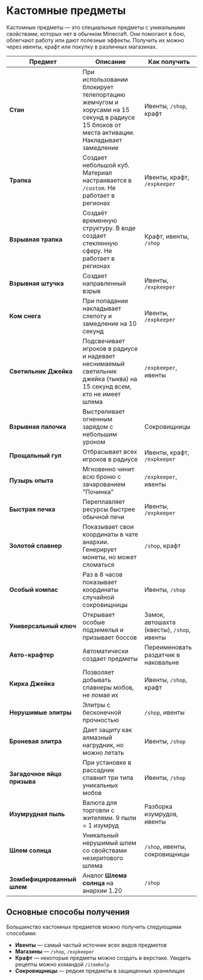 # Кастомные предметы

Кастомные предметы — это специальные предметы с уникальными свойствами, которых нет в обычном Minecraft. Они помогают в бою, облегчают работу или дают полезные эффекты. Получить их можно через ивенты, крафт или покупку в различных магазинах.

| Предмет | Описание | Как получить |
|---------|----------|--------------|
| **Стан** | При использовании блокирует телепортацию жемчугом и хорусами на 15 секунд в радиусе 15 блоков от места активации. Накладывает замедление | Ивенты, `/shop`, крафт |
| **Трапка** | Создает небольшой куб. Материал настраивается в `/custom`. Не работает в регионах | Ивенты, крафт, `/expkeeper` |
| **Взрывная трапка** | Создаёт временную структуру. В воде создает стеклянную сферу. Не работает в регионах | Крафт, ивенты, `/shop` |
| **Взрывная штучка** | Создает направленный взрыв | Ивенты, `/expkeeper` |
| **Ком снега** | При попадании накладывает слепоту и замедление на 10 секунд | Ивенты, `/expkeeper` |
| **Светильник Джейка** | Подсвечивает игроков в радиусе и надевает неснимаемый светильник джейка (тыква) на 15 секунд всем, кто не имеет шлема | `/expkeeper`, ивенты |
| **Взрывная палочка** | Выстреливает огненным зарядом с небольшим уроном | Сокровищницы |
| **Прощальный гул** | Отбрасывает всех игроков в радиусе | Ивенты, крафт, `/expkeeper` |
| **Пузырь опыта** | Мгновенно чинит всю броню с зачарованием "Починка" | `/expkeeper`, ивенты |
| **Быстрая печка** | Переплавляет ресурсы быстрее обычной печи | Ивенты, `/expkeeper` |
| **Золотой спавнер** | Показывает свои координаты в чате анархии. Генерирует монеты, но может сломаться | `/shop`, крафт |
| **Особый компас** | Раз в 8 часов показывает координаты случайной сокровищницы | Ивенты, `/shop` |
| **Универсальный ключ** | Открывает особые подземелья и призывает боссов | Замок, автошахта (квесты), `/shop`, ивенты |
| **Авто-крафтер** | Автоматически создает предметы | Переименовать раздатчик в наковальне |
| **Кирка Джейка** | Позволяет добывать спавнеры мобов, не ломая их | Ивенты, `/shop`, крафт |
| **Нерушимые элитры** | Элитры с бесконечной прочностью | `/shop`, ивенты |
| **Броневая элитра** | Дает защиту как алмазный нагрудник, но можно летать | Ивенты, `/shop` |
| **Загадочное яйцо призыва** | При установке в рассадник спавнит три типа уникальных мобов | Ивенты, `/shop` |
| **Изумрудная пыль** | Валюта для торговли с жителями. 9 пыли = 1 изумруд | Разборка изумрудов, ивенты |
| **Шлем солнца** | Уникальный нерушимый шлем со свойствами незеритового шлема | `/shop`, ивенты, сокровищницы |
| **Зомбифицированный шлем** | Аналог **Шлема солнца** на анархии 1.20 | `/shop` |

## Основные способы получения

Большинство кастомных предметов можно получить следующими способами:

- **Ивенты** — самый частый источник всех видов предметов
- **Магазины** — `/shop`, `/expkeeper`
- **Крафт** — некоторые предметы можно создать в верстаке. Увидеть рецепты можно командой `/itemhelp`
- **Сокровищницы** — редкие предметы в защищенных хранилищах